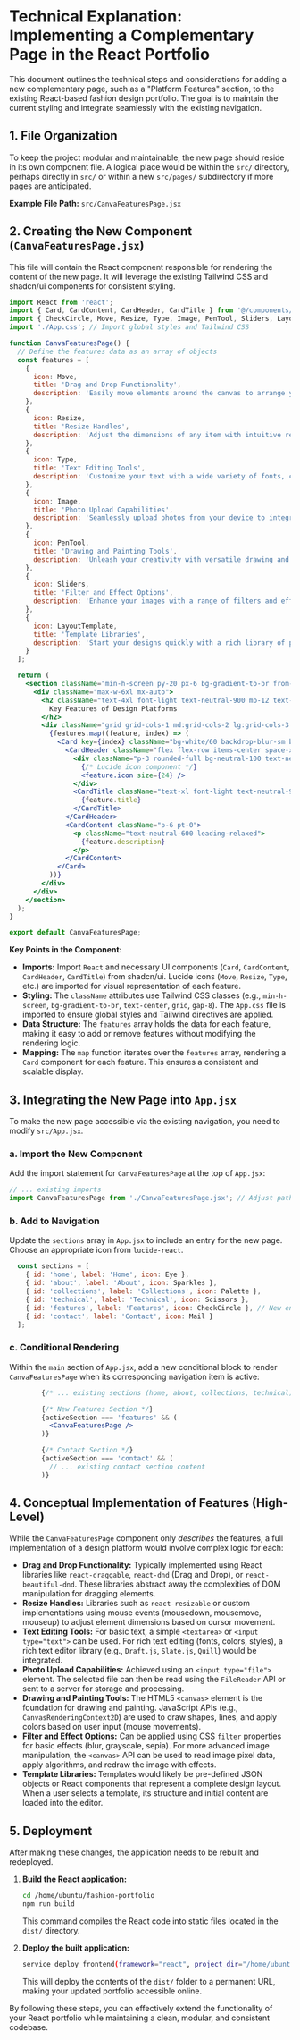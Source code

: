 # Technical Explanation: Implementing a Complementary Page in the React Portfolio

This document outlines the technical steps and considerations for adding a new complementary page, such as a "Platform Features" section, to the existing React-based fashion design portfolio. The goal is to maintain the current styling and integrate seamlessly with the existing navigation.

## 1. File Organization

To keep the project modular and maintainable, the new page should reside in its own component file. A logical place would be within the `src/` directory, perhaps directly in `src/` or within a new `src/pages/` subdirectory if more pages are anticipated.

**Example File Path:** `src/CanvaFeaturesPage.jsx`

## 2. Creating the New Component (`CanvaFeaturesPage.jsx`)

This file will contain the React component responsible for rendering the content of the new page. It will leverage the existing Tailwind CSS and shadcn/ui components for consistent styling.

```jsx
import React from 'react';
import { Card, CardContent, CardHeader, CardTitle } from '@/components/ui/card.jsx';
import { CheckCircle, Move, Resize, Type, Image, PenTool, Sliders, LayoutTemplate } from 'lucide-react';
import './App.css'; // Import global styles and Tailwind CSS

function CanvaFeaturesPage() {
  // Define the features data as an array of objects
  const features = [
    {
      icon: Move,
      title: 'Drag and Drop Functionality',
      description: 'Easily move elements around the canvas to arrange your designs precisely.'
    },
    {
      icon: Resize,
      title: 'Resize Handles',
      description: 'Adjust the dimensions of any item with intuitive resize handles for perfect scaling.'
    },
    {
      icon: Type,
      title: 'Text Editing Tools',
      description: 'Customize your text with a wide variety of fonts, colors, and styles to match your brand.'
    },
    {
      icon: Image,
      title: 'Photo Upload Capabilities',
      description: 'Seamlessly upload photos from your device to integrate into your portfolio designs.'
    },
    {
      icon: PenTool,
      title: 'Drawing and Painting Tools',
      description: 'Unleash your creativity with versatile drawing and painting tools for unique artistic expression.'
    },
    {
      icon: Sliders,
      title: 'Filter and Effect Options',
      description: 'Enhance your images with a range of filters and effects to achieve the desired visual impact.'
    },
    {
      icon: LayoutTemplate,
      title: 'Template Libraries',
      description: 'Start your designs quickly with a rich library of professional templates, maintaining consistent style.'
    }
  ];

  return (
    <section className="min-h-screen py-20 px-6 bg-gradient-to-br from-neutral-50 to-neutral-100">
      <div className="max-w-6xl mx-auto">
        <h2 className="text-4xl font-light text-neutral-900 mb-12 text-center">
          Key Features of Design Platforms
        </h2>
        <div className="grid grid-cols-1 md:grid-cols-2 lg:grid-cols-3 gap-8">
          {features.map((feature, index) => (
            <Card key={index} className="bg-white/60 backdrop-blur-sm border-neutral-200">
              <CardHeader className="flex flex-row items-center space-x-4 p-6">
                <div className="p-3 rounded-full bg-neutral-100 text-neutral-700">
                  {/* Lucide icon component */}
                  <feature.icon size={24} />
                </div>
                <CardTitle className="text-xl font-light text-neutral-900">
                  {feature.title}
                </CardTitle>
              </CardHeader>
              <CardContent className="p-6 pt-0">
                <p className="text-neutral-600 leading-relaxed">
                  {feature.description}
                </p>
              </CardContent>
            </Card>
          ))}
        </div>
      </div>
    </section>
  );
}

export default CanvaFeaturesPage;
```

**Key Points in the Component:**
-   **Imports:** Import `React` and necessary UI components (`Card`, `CardContent`, `CardHeader`, `CardTitle`) from shadcn/ui. Lucide icons (`Move`, `Resize`, `Type`, etc.) are imported for visual representation of each feature.
-   **Styling:** The `className` attributes use Tailwind CSS classes (e.g., `min-h-screen`, `bg-gradient-to-br`, `text-center`, `grid`, `gap-8`). The `App.css` file is imported to ensure global styles and Tailwind directives are applied.
-   **Data Structure:** The `features` array holds the data for each feature, making it easy to add or remove features without modifying the rendering logic.
-   **Mapping:** The `map` function iterates over the `features` array, rendering a `Card` component for each feature. This ensures a consistent and scalable display.

## 3. Integrating the New Page into `App.jsx`

To make the new page accessible via the existing navigation, you need to modify `src/App.jsx`.

### a. Import the New Component

Add the import statement for `CanvaFeaturesPage` at the top of `App.jsx`:

```jsx
// ... existing imports
import CanvaFeaturesPage from './CanvaFeaturesPage.jsx'; // Adjust path if you put it in a subdirectory
```

### b. Add to Navigation

Update the `sections` array in `App.jsx` to include an entry for the new page. Choose an appropriate icon from `lucide-react`.

```jsx
  const sections = [
    { id: 'home', label: 'Home', icon: Eye },
    { id: 'about', label: 'About', icon: Sparkles },
    { id: 'collections', label: 'Collections', icon: Palette },
    { id: 'technical', label: 'Technical', icon: Scissors },
    { id: 'features', label: 'Features', icon: CheckCircle }, // New entry
    { id: 'contact', label: 'Contact', icon: Mail }
  ];
```

### c. Conditional Rendering

Within the `main` section of `App.jsx`, add a new conditional block to render `CanvaFeaturesPage` when its corresponding navigation item is active:

```jsx
        {/* ... existing sections (home, about, collections, technical) */}

        {/* New Features Section */}
        {activeSection === 'features' && (
          <CanvaFeaturesPage />
        )}

        {/* Contact Section */}
        {activeSection === 'contact' && (
          // ... existing contact section content
        )}
```

## 4. Conceptual Implementation of Features (High-Level)

While the `CanvaFeaturesPage` component only *describes* the features, a full implementation of a design platform would involve complex logic for each:

-   **Drag and Drop Functionality:** Typically implemented using React libraries like `react-draggable`, `react-dnd` (Drag and Drop), or `react-beautiful-dnd`. These libraries abstract away the complexities of DOM manipulation for dragging elements.
-   **Resize Handles:** Libraries such as `react-resizable` or custom implementations using mouse events (mousedown, mousemove, mouseup) to adjust element dimensions based on cursor movement.
-   **Text Editing Tools:** For basic text, a simple `<textarea>` or `<input type="text">` can be used. For rich text editing (fonts, colors, styles), a rich text editor library (e.g., `Draft.js`, `Slate.js`, `Quill`) would be integrated.
-   **Photo Upload Capabilities:** Achieved using an `<input type="file">` element. The selected file can then be read using the `FileReader` API or sent to a server for storage and processing.
-   **Drawing and Painting Tools:** The HTML5 `<canvas>` element is the foundation for drawing and painting. JavaScript APIs (e.g., `CanvasRenderingContext2D`) are used to draw shapes, lines, and apply colors based on user input (mouse movements).
-   **Filter and Effect Options:** Can be applied using CSS `filter` properties for basic effects (blur, grayscale, sepia). For more advanced image manipulation, the `<canvas>` API can be used to read image pixel data, apply algorithms, and redraw the image with effects.
-   **Template Libraries:** Templates would likely be pre-defined JSON objects or React components that represent a complete design layout. When a user selects a template, its structure and initial content are loaded into the editor.

## 5. Deployment

After making these changes, the application needs to be rebuilt and redeployed.

1.  **Build the React application:**
    ```bash
    cd /home/ubuntu/fashion-portfolio
    npm run build
    ```
    This command compiles the React code into static files located in the `dist/` directory.

2.  **Deploy the built application:**
    ```bash
    service_deploy_frontend(framework="react", project_dir="/home/ubuntu/fashion-portfolio", status="Deploying the updated React application permanently.")
    ```
    This will deploy the contents of the `dist/` folder to a permanent URL, making your updated portfolio accessible online.

By following these steps, you can effectively extend the functionality of your React portfolio while maintaining a clean, modular, and consistent codebase.

